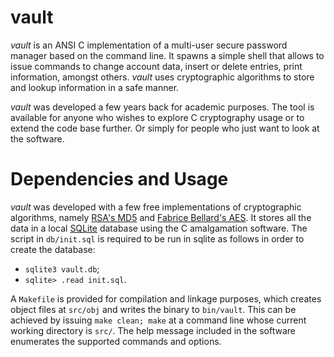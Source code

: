 # vault

*vault* is an ANSI C implementation of a multi-user secure password manager based on the command line. It spawns a simple shell that allows to issue commands to change account data, insert or delete entries, print information, amongst others. *vault* uses cryptographic algorithms to store and lookup information in a safe manner.

*vault* was developed a few years back for academic purposes. The tool is available for anyone who wishes to explore C cryptography usage or to extend the code base further. Or simply for people who just want to look at the software.

# Dependencies and Usage

*vault* was developed with a few free implementations of cryptographic algorithms, namely [RSA's MD5](people.csail.mit.edu/rivest/Md5.c) and [Fabrice Bellard's AES](https://github.com/avikivity/qemu/blob/master/aes.c). It stores all the data in a local [SQLite](http://www.sqlite.org/) database using the C amalgamation software. The script in `db/init.sql` is required to be run in sqlite as follows in order to create the database:

* `sqlite3 vault.db`;
* `sqlite> .read init.sql`.

A `Makefile` is provided for compilation and linkage purposes, which creates object files at `src/obj` and writes the binary to `bin/vault`. This can be achieved by issuing `make clean; make` at a command line whose current working directory is `src/`. The help message included in the software enumerates the supported commands and options.
